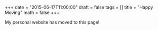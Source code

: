 +++
date = "2015-06-17T11:00:00"
draft = false
tags = []
title = "Happy Moving"
math = false
+++

My personal website has moved to this page! 